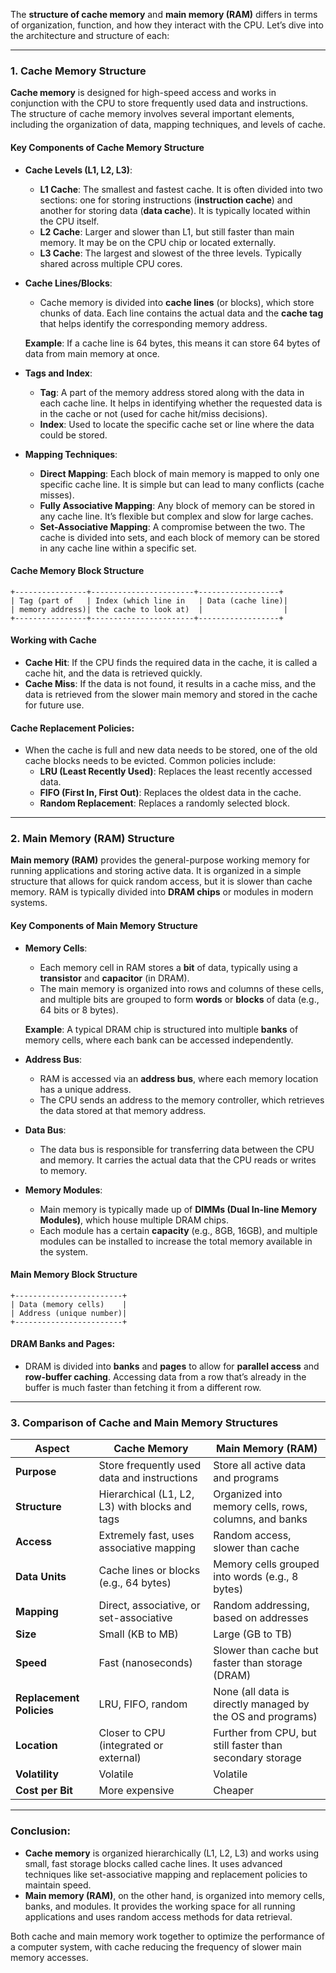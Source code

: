 The **structure of cache memory** and **main memory (RAM)** differs in terms of organization, function, and how they interact with the CPU. Let’s dive into the architecture and structure of each:

---

### **1. Cache Memory Structure**

**Cache memory** is designed for high-speed access and works in conjunction with the CPU to store frequently used data and instructions. The structure of cache memory involves several important elements, including the organization of data, mapping techniques, and levels of cache.

#### **Key Components of Cache Memory Structure**

- **Cache Levels (L1, L2, L3)**:
  - **L1 Cache**: The smallest and fastest cache. It is often divided into two sections: one for storing instructions (**instruction cache**) and another for storing data (**data cache**). It is typically located within the CPU itself.
  - **L2 Cache**: Larger and slower than L1, but still faster than main memory. It may be on the CPU chip or located externally.
  - **L3 Cache**: The largest and slowest of the three levels. Typically shared across multiple CPU cores.

- **Cache Lines/Blocks**:
  - Cache memory is divided into **cache lines** (or blocks), which store chunks of data. Each line contains the actual data and the **cache tag** that helps identify the corresponding memory address.
  
   **Example**: If a cache line is 64 bytes, this means it can store 64 bytes of data from main memory at once.

- **Tags and Index**:
  - **Tag**: A part of the memory address stored along with the data in each cache line. It helps in identifying whether the requested data is in the cache or not (used for cache hit/miss decisions).
  - **Index**: Used to locate the specific cache set or line where the data could be stored.

- **Mapping Techniques**:
  - **Direct Mapping**: Each block of main memory is mapped to only one specific cache line. It is simple but can lead to many conflicts (cache misses).
  - **Fully Associative Mapping**: Any block of memory can be stored in any cache line. It’s flexible but complex and slow for large caches.
  - **Set-Associative Mapping**: A compromise between the two. The cache is divided into sets, and each block of memory can be stored in any cache line within a specific set.

#### **Cache Memory Block Structure**

```
+----------------+-----------------------+------------------+
| Tag (part of   | Index (which line in   | Data (cache line)|
| memory address)| the cache to look at)  |                  |
+----------------+-----------------------+------------------+
```

#### **Working with Cache**
- **Cache Hit**: If the CPU finds the required data in the cache, it is called a cache hit, and the data is retrieved quickly.
- **Cache Miss**: If the data is not found, it results in a cache miss, and the data is retrieved from the slower main memory and stored in the cache for future use.

#### **Cache Replacement Policies**:
- When the cache is full and new data needs to be stored, one of the old cache blocks needs to be evicted. Common policies include:
  - **LRU (Least Recently Used)**: Replaces the least recently accessed data.
  - **FIFO (First In, First Out)**: Replaces the oldest data in the cache.
  - **Random Replacement**: Replaces a randomly selected block.

---

### **2. Main Memory (RAM) Structure**

**Main memory (RAM)** provides the general-purpose working memory for running applications and storing active data. It is organized in a simple structure that allows for quick random access, but it is slower than cache memory. RAM is typically divided into **DRAM chips** or modules in modern systems.

#### **Key Components of Main Memory Structure**

- **Memory Cells**:
  - Each memory cell in RAM stores a **bit** of data, typically using a **transistor** and **capacitor** (in DRAM).
  - The main memory is organized into rows and columns of these cells, and multiple bits are grouped to form **words** or **blocks** of data (e.g., 64 bits or 8 bytes).
  
   **Example**: A typical DRAM chip is structured into multiple **banks** of memory cells, where each bank can be accessed independently.

- **Address Bus**:
  - RAM is accessed via an **address bus**, where each memory location has a unique address.
  - The CPU sends an address to the memory controller, which retrieves the data stored at that memory address.

- **Data Bus**:
  - The data bus is responsible for transferring data between the CPU and memory. It carries the actual data that the CPU reads or writes to memory.

- **Memory Modules**:
  - Main memory is typically made up of **DIMMs (Dual In-line Memory Modules)**, which house multiple DRAM chips.
  - Each module has a certain **capacity** (e.g., 8GB, 16GB), and multiple modules can be installed to increase the total memory available in the system.

#### **Main Memory Block Structure**

```
+------------------------+
| Data (memory cells)    |
| Address (unique number)|
+------------------------+
```

#### **DRAM Banks and Pages**:
- DRAM is divided into **banks** and **pages** to allow for **parallel access** and **row-buffer caching**. Accessing data from a row that’s already in the buffer is much faster than fetching it from a different row.

---

### **3. Comparison of Cache and Main Memory Structures**

| **Aspect**                  | **Cache Memory**                                  | **Main Memory (RAM)**                              |
|-----------------------------|---------------------------------------------------|---------------------------------------------------|
| **Purpose**                 | Store frequently used data and instructions       | Store all active data and programs                 |
| **Structure**               | Hierarchical (L1, L2, L3) with blocks and tags    | Organized into memory cells, rows, columns, and banks |
| **Access**                  | Extremely fast, uses associative mapping          | Random access, slower than cache                   |
| **Data Units**              | Cache lines or blocks (e.g., 64 bytes)            | Memory cells grouped into words (e.g., 8 bytes)    |
| **Mapping**                 | Direct, associative, or set-associative           | Random addressing, based on addresses              |
| **Size**                    | Small (KB to MB)                                  | Large (GB to TB)                                   |
| **Speed**                   | Fast (nanoseconds)                                | Slower than cache but faster than storage (DRAM)   |
| **Replacement Policies**    | LRU, FIFO, random                                 | None (all data is directly managed by the OS and programs) |
| **Location**                | Closer to CPU (integrated or external)            | Further from CPU, but still faster than secondary storage |
| **Volatility**              | Volatile                                          | Volatile                                           |
| **Cost per Bit**            | More expensive                                    | Cheaper                                            |

---

### **Conclusion**:
- **Cache memory** is organized hierarchically (L1, L2, L3) and works using small, fast storage blocks called cache lines. It uses advanced techniques like set-associative mapping and replacement policies to maintain speed.
- **Main memory (RAM)**, on the other hand, is organized into memory cells, banks, and modules. It provides the working space for all running applications and uses random access methods for data retrieval.

Both cache and main memory work together to optimize the performance of a computer system, with cache reducing the frequency of slower main memory accesses.
